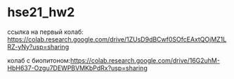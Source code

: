 # hse21_hw2

ссылка на первый колаб: https://colab.research.google.com/drive/1ZUsD9dBCwf0SOfcEAxtQOjMZ1LRZ-yNy?usp=sharing 

колаб с биопитоном:https://colab.research.google.com/drive/16G2uhM-HbH637-Ozgu7DEWPBVMKbPdRx?usp=sharing
